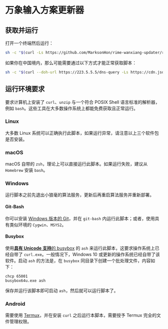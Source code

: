 # 万象输入方案更新器

## 获取并运行

打开一个终端然后运行：

```sh
sh -c "$(curl -Ls https://github.com/MarksonHon/rime-wanxiang-updater/raw/refs/heads/main/updater.sh)"
```

如果你在中国境内，那么可能需要通过以下方式才能正常获取脚本：

```sh
sh -c "$(curl --doh-url https://223.5.5.5/dns-query -Ls https://cdn.jsdelivr.net/gh/MarksonHon/rime-wanxiang-updater@main/updater.sh)"
```

## 运行环境要求

要求计算机上安装了 `curl`、`unzip` 与一个符合 POSIX Shell 语言标准的解析器，例如 `bash`。这些工具在大多数操作系统上都能免费获取且正常运行。

### Linux

大多数 Linux 系统可以正确执行此脚本，如果运行异常，请注意以上三个软件包是否安装。

### macOS

macOS 自带的 `zsh`，理论上可以直接运行此脚本。如果运行失败，建议从 `Homebrew` 安装 `bash`。

### Windows

运行脚本之前先退出小狼毫的算法服务，更新后再重启算法服务并重新部署。

#### Git-Bash

你可以安装 [Windows 版本的 Git][def0]，并在 `git-bash` 内运行此脚本；或者，使用具有类似环境的 `Cygwin`、`MSYS2`。

#### Busybox

使用[**具有 Unicode 支持**的 busybox][def2] 的 `ash` 来运行此脚本，这要求操作系统上已经自带了 `curl.exe`。一般情况下，Windows 10 或更新的操作系统已经自带了该软件。启动 `ash` 的方法是，在 `busybox` 同目录下创建一个批处理文件，内容如下：

```batch
chcp 65001
busybox64u.exe ash
```

保存并运行该脚本即可启动 `ash`，然后就可以运行脚本了。

### Android

需要使用 [Termux][def1]，并在安装 `curl` 之后运行本脚本，需要授予 Termux 完全的文件管理权限。

[def0]: https://git-scm.com/downloads/win
[def1]: https://termux.dev/cn
[def2]: https://frippery.org/files/busybox/busybox64u.exe